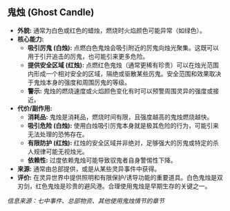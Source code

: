## 鬼烛 (Ghost Candle)

*   **外貌:** 通常为白色或红色的蜡烛，燃烧时火焰颜色可能异常（如绿色）。
*   **核心能力:**
    *   **吸引厉鬼 (白烛):** 点燃白色鬼烛会吸引附近的厉鬼向烛光聚集。这既可以用于引开追击的厉鬼，也可能引来更多危险。
    *   **提供安全区域 (红烛):** 点燃红色鬼烛（通常更稀有珍贵）可以在烛光范围内形成一个相对安全的区域，隔绝或驱散某些厉鬼。安全范围和效果取决于鬼烛本身的强度和周围厉鬼的等级。
    *   **警示:** 鬼烛的燃烧速度或火焰颜色变化有时可以预警周围灵异的强度或接近。
*   **代价/副作用:**
    *   **消耗品:** 鬼烛是消耗品，燃烧时间有限，且强度越高的鬼烛燃烧越快。
    *   **吸引危险 (白烛):** 使用白烛吸引厉鬼本身就是极其危险的行为，可能引来无法处理的恐怖存在。
    *   **有限防护 (红烛):** 红烛的安全区域并非绝对，足够强大的厉鬼或特定的杀人规律可能无视烛光。
    *   **依赖性:** 过度依赖鬼烛可能导致驭鬼者自身警惕性下降。
*   **来源:** 通常由总部提供，或是从某些灵异事件中获得。
*   **评价:** 在灵异世界中提供照明和有限保护/诱导功能的重要道具。白色鬼烛是双刃剑，红色鬼烛是珍贵的避风港。合理使用鬼烛是早期生存的关键之一。

*信息来源：七中事件、总部物资、其他使用鬼烛情节的章节* 